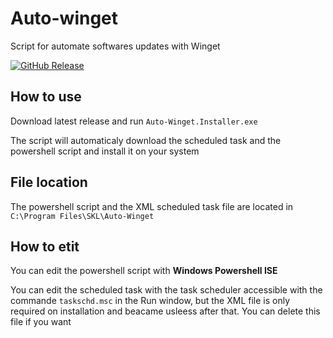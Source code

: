 # Auto-winget
Script for automate softwares updates with Winget

[![GitHub Release](https://img.shields.io/github/v/release/Sachanime/Auto-winget)](https://github.com/Sachanime/Auto-winget)

## How to use

Download latest release and run `Auto-Winget.Installer.exe`

The script will automaticaly download the scheduled task and the powershell script and install it on your system

## File location

The powershell script and the XML scheduled task file are located in `C:\Program Files\SKL\Auto-Winget`

## How to etit

You can edit the powershell script with **Windows Powershell ISE**

You can edit the scheduled task with the task scheduler accessible with the commande `taskschd.msc` in the Run window, but the XML file is only required on installation and beacame usleess after that. You can delete this file if you want
